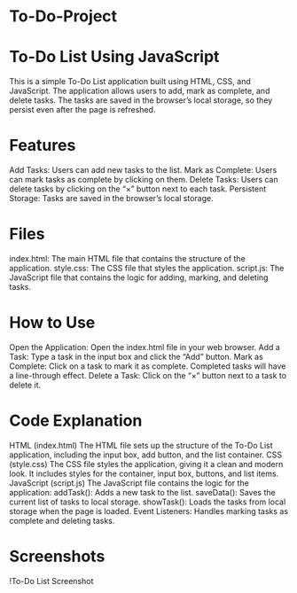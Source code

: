 # To-Do-Project

# To-Do List Using JavaScript
This is a simple To-Do List application built using HTML, CSS, and JavaScript. The application allows users to add, mark as complete, and delete tasks. The tasks are saved in the browser’s local storage, so they persist even after the page is refreshed.

# Features
Add Tasks: Users can add new tasks to the list.
Mark as Complete: Users can mark tasks as complete by clicking on them.
Delete Tasks: Users can delete tasks by clicking on the “×” button next to each task.
Persistent Storage: Tasks are saved in the browser’s local storage.
# Files
index.html: The main HTML file that contains the structure of the application.
style.css: The CSS file that styles the application.
script.js: The JavaScript file that contains the logic for adding, marking, and deleting tasks.
# How to Use
Open the Application: Open the index.html file in your web browser.
Add a Task: Type a task in the input box and click the “Add” button.
Mark as Complete: Click on a task to mark it as complete. Completed tasks will have a line-through effect.
Delete a Task: Click on the “×” button next to a task to delete it.
# Code Explanation
HTML (index.html)
The HTML file sets up the structure of the To-Do List application, including the input box, add button, and the list container.
CSS (style.css)
The CSS file styles the application, giving it a clean and modern look. It includes styles for the container, input box, buttons, and list items.
JavaScript (script.js)
The JavaScript file contains the logic for the application:
addTask(): Adds a new task to the list.
saveData(): Saves the current list of tasks to local storage.
showTask(): Loads the tasks from local storage when the page is loaded.
Event Listeners: Handles marking tasks as complete and deleting tasks.
# Screenshots
!To-Do List Screenshot
